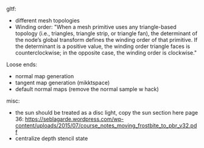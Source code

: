 gltf:
- different mesh topologies
- Winding order: "When a mesh primitive uses any triangle-based topology (i.e., triangles, triangle strip, or triangle fan), the determinant of the node’s global transform defines the winding order of that primitive. If the determinant is a positive value, the winding order triangle faces is counterclockwise; in the opposite case, the winding order is clockwise."

Loose ends:
- normal map generation
- tangent map generation (mikktspace)
- default normal maps (remove the normal sample w hack)

misc:
- the sun should be treated as a disc light, copy the sun section here page 36: https://seblagarde.wordpress.com/wp-content/uploads/2015/07/course_notes_moving_frostbite_to_pbr_v32.pdf
- centralize depth stencil state


